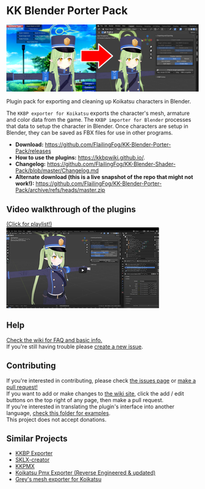 # KK Blender Porter Pack

![image](https://raw.githubusercontent.com/FlailingFog/flailingfog.github.io/master/assets/images/readme.png)

Plugin pack for exporting and cleaning up Koikatsu characters in Blender.  

The ```KKBP exporter for Koikatsu``` exports the character's mesh, armature and color data from the game. The ```KKBP importer for Blender``` processes that data to setup the character in Blender. Once characters are setup in Blender, they can be saved as FBX files for use in other programs. 

*    **Download:** https://github.com/FlailingFog/KK-Blender-Porter-Pack/releases  
*    **How to use the plugins:** https://kkbpwiki.github.io/.  
*    **Changelog:** https://github.com/FlailingFog/KK-Blender-Shader-Pack/blob/master/Changelog.md  
*    **Alternate download (this is a live snapshot of the repo that might not work!):** https://github.com/FlailingFog/KK-Blender-Porter-Pack/archive/refs/heads/master.zip  

## Video walkthrough of the plugins

[(Click for playlist!)  
![ ](https://raw.githubusercontent.com/kkbpwiki/kkbpwiki.github.io/master/assets/images/readmeyt.png)](https://www.youtube.com/watch?v=QvXl4jRppP4&list=PLhiuav2SCuveMgQUA2YqqbSE7BtOrkZ-Q)

## Help
[Check the wiki for FAQ and basic info.](https://kkbpwiki.github.io/)  
If you're still having trouble please [create a new issue](https://github.com/FlailingFog/KK-Blender-Porter-Pack/issues).

## Contributing
If you're interested in contributing, please check [the issues page](https://github.com/FlailingFog/KK-Blender-Porter-Pack/issues) or [make a pull request!](https://github.com/FlailingFog/KK-Blender-Porter-Pack/pulls)  
If you want to add or make changes to [the wiki site](https://kkbpwiki.github.io/), click the add / edit buttons on the top right of any page, then make a pull request.  
If you're interested in translating the plugin's interface into another language, [check this folder for examples](https://github.com/FlailingFog/KK-Blender-Porter-Pack/tree/master/interface).   
This project does not accept donations.

## Similar Projects

* [KKBP Exporter](https://github.com/FlailingFog/KKBP_Exporter)
* [SKLX-creator](https://www.patreon.com/posts/sklx-lite-118039975)
* [KKPMX](https://github.com/CazzoPMX/KKPMX)
* [Koikatsu Pmx Exporter (Reverse Engineered & updated)](https://github.com/Snittern/KoikatsuPmxExporterReverseEngineered)
* [Grey's mesh exporter for Koikatsu](https://github.com/FlailingFog/KK-Blender-Porter-Pack/tree/9fcef4127ba56b4e8e8718fb546945fc00eaaad9/GME)

